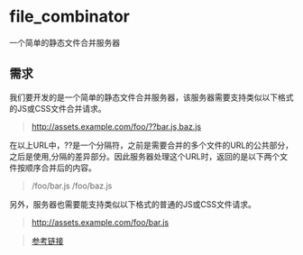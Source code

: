 # file_combinator
一个简单的静态文件合并服务器
## 需求
<p>我们要开发的是一个简单的静态文件合并服务器，该服务器需要支持类似以下格式的JS或CSS文件合并请求。</p>

> http://assets.example.com/foo/??bar.js,baz.js

<p>在以上URL中，??是一个分隔符，之前是需要合并的多个文件的URL的公共部分，之后是使用,分隔的差异部分。因此服务器处理这个URL时，返回的是以下两个文件按顺序合并后的内容。</p>

> /foo/bar.js
> /foo/baz.js

<p>另外，服务器也需要能支持类似以下格式的普通的JS或CSS文件请求。</p>

> http://assets.example.com/foo/bar.js

> [参考链接](https://nqdeng.github.io/7-days-nodejs/#6.1)
